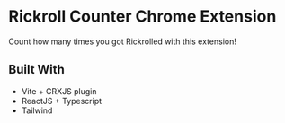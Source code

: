 # Rickroll Counter Chrome Extension
Count how many times you got Rickrolled with this extension!

## Built With
- Vite + CRXJS plugin
- ReactJS + Typescript
- Tailwind